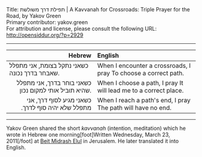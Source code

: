 <html>
<head></head>
<body>
Title: תפילת דרך משולשת | A Kavvanah for Crossroads: Triple Prayer for the Road, by Yakov Green<br />
Primary contributor: yakov.green<br />
For attribution and license, please consult the following URL: <a href="http://opensiddur.org/?p=2929">http://opensiddur.org/?p=2929</a>
<p />
<hr />

<table style="margin-left: auto;margin-right: auto;" class="draggable">
<thead><tr><th id="x" style="text-align: right;">Hebrew</th><th style="text-align: left;">English</th></tr></thead>
<tbody>
<tr><td style="vertical-align:top;" width="46%">
<div class="liturgy"><span lang="he">
כשאני נתקל בצומת, אני מתפלל
שאבחר בדרך נכונה.
</span></div></td>
 
<td style="vertical-align:top;" width="53%">
<div class="english">
When I encounter a crossroads, I pray
To choose a correct path.
</div></td></tr>


<tr><td style="vertical-align:top;" width="46%">
<div class="liturgy" style="text-align: right;"><span lang="he">
כשאני בוחר בדרך, אני מתפלל
שהיא תוביל אותי למקום נכון.
</span></div></td>
 
<td style="vertical-align:top;" width="53%">
<div class="english">
When I choose a path, I pray
It will lead me to a correct place.
</div></td></tr>


<tr><td style="vertical-align:top;" width="46%">
<div class="liturgy" style="text-align: right;"><span lang="he">
כשאני מגיע לסוף דרך, אני מתפלל
שלא יהיה סוף לדרך.‏
</span></div></td>
 
<td style="vertical-align:top;" width="53%">
<div class="english">
When I reach a path's end, I pray
The path will have no end.
</div></td>
</tr>
</tbody></table>

<hr />

Yakov Green shared the short <em>kavvanah</em> (intention, meditation) which he wrote in Hebrew one morning[foot]Written Wednesday, March 23, 2011[/foot] at <a href="http://www.elul.org.il/">Beit Midrash Elul</a> in Jerusalem. He later translated it into English.
</body>
</html>